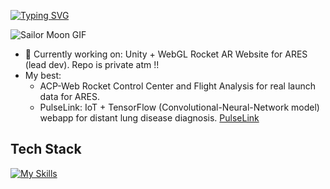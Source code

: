 [![Typing SVG](https://readme-typing-svg.demolab.com?font=Press+Start+2P&duration=2000&pause=100&color=F7C8F6&width=620&lines=%E2%99%A1%E2%99%A1%E2%99%A1+Lukewarm+Welcome++from+Val+%E2%99%A1%E2%99%A1%E2%99%A1)](https://git.io/typing-svg)

![Sailor Moon GIF](https://i.pinimg.com/originals/b9/34/df/b934df3961e1db619bf0c7f20eb8cc6b.gif)

- 🔭 Currently working on: Unity + WebGL Rocket AR Website for ARES (lead dev). Repo is private atm !!
- My best:
  - ACP-Web Rocket Control Center and Flight Analysis for real launch data for ARES.
  -  PulseLink: IoT + TensorFlow (Convolutional-Neural-Network model) webapp for distant lung disease diagnosis. [PulseLink](https://github.com/Tran-Ha-My/PulseLink2025)

## Tech Stack
[![My Skills](https://skillicons.dev/icons?i=react,unity,mongodb,tensorflow,opencv,postman,tailwind,figma,nodejs,express,fastapi,docker,js,py,c,git)](https://skillicons.dev)
<!--
**Tran-Ha-My/Tran-Ha-My** is a ✨ _special_ ✨ repository because its `README.md` (this file) appears on your GitHub profile.

Here are some ideas to get you started:

- 🔭 I’m currently working on ...
- 🌱 I’m currently learning ...
- 👯 I’m looking to collaborate on ...
- 🤔 I’m looking for help with ...
- 💬 Ask me about ...
- 📫 How to reach me: ...
- 😄 Pronouns: ...
- ⚡ Fun fact: ...
-->
